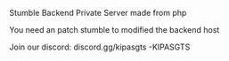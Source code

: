 Stumble Backend Private Server made from php

You need an patch stumble to modified the backend host

Join our discord:
discord.gg/kipasgts
-KIPASGTS
